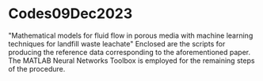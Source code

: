 # Codes09Dec2023
"Mathematical models for fluid flow in porous media with machine learning techniques for landfill waste leachate"
Enclosed are the scripts for producing the reference data corresponding to the aforementioned paper. The MATLAB Neural Networks Toolbox is employed for the remaining steps of the procedure.
